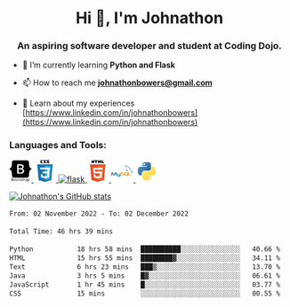 <h1 align="center">Hi 👋, I'm Johnathon</h1>
<h3 align="center">An aspiring software developer and student at Coding Dojo.</h3>

- 🌱 I’m currently learning **Python and Flask**

- 📫 How to reach me **johnathonbowers@gmail.com**

- 📄 Learn about my experiences [https://www.linkedin.com/in/johnathonbowers](https://www.linkedin.com/in/johnathonbowers)

<h3 align="left">Languages and Tools:</h3>
<p align="left"> <a href="https://getbootstrap.com" target="_blank" rel="noreferrer"> <img src="https://raw.githubusercontent.com/devicons/devicon/master/icons/bootstrap/bootstrap-plain-wordmark.svg" alt="bootstrap" width="40" height="40"/> </a> <a href="https://www.w3schools.com/css/" target="_blank" rel="noreferrer"> <img src="https://raw.githubusercontent.com/devicons/devicon/master/icons/css3/css3-original-wordmark.svg" alt="css3" width="40" height="40"/> </a> <a href="https://flask.palletsprojects.com/" target="_blank" rel="noreferrer"> <img src="https://www.vectorlogo.zone/logos/pocoo_flask/pocoo_flask-icon.svg" alt="flask" width="40" height="40"/> </a> <a href="https://www.w3.org/html/" target="_blank" rel="noreferrer"> <img src="https://raw.githubusercontent.com/devicons/devicon/master/icons/html5/html5-original-wordmark.svg" alt="html5" width="40" height="40"/> </a> <a href="https://www.mysql.com/" target="_blank" rel="noreferrer"> <img src="https://raw.githubusercontent.com/devicons/devicon/master/icons/mysql/mysql-original-wordmark.svg" alt="mysql" width="40" height="40"/> </a> <a href="https://www.python.org" target="_blank" rel="noreferrer"> <img src="https://raw.githubusercontent.com/devicons/devicon/master/icons/python/python-original.svg" alt="python" width="40" height="40"/> </a> </p>

[![Johnathon's GitHub stats](https://github-readme-stats.vercel.app/api?username=JohnathonBowers)](https://github.com/JohnathonBowers/github-readme-stats)
<!--START_SECTION:waka-->

```text
From: 02 November 2022 - To: 02 December 2022

Total Time: 46 hrs 39 mins

Python           18 hrs 58 mins  ██████████░░░░░░░░░░░░░░░   40.66 %
HTML             15 hrs 55 mins  ████████▓░░░░░░░░░░░░░░░░   34.11 %
Text             6 hrs 23 mins   ███▒░░░░░░░░░░░░░░░░░░░░░   13.70 %
Java             3 hrs 5 mins    █▓░░░░░░░░░░░░░░░░░░░░░░░   06.61 %
JavaScript       1 hr 45 mins    █░░░░░░░░░░░░░░░░░░░░░░░░   03.77 %
CSS              15 mins         ░░░░░░░░░░░░░░░░░░░░░░░░░   00.55 %
```

<!--END_SECTION:waka-->
